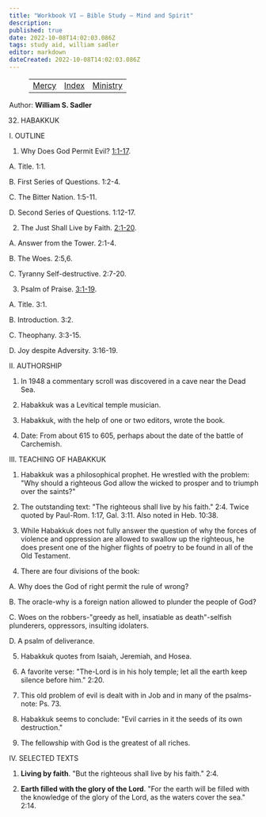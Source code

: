 ```yaml
---
title: "Workbook VI — Bible Study — Mind and Spirit"
description: 
published: true
date: 2022-10-08T14:02:03.086Z
tags: study aid, william sadler
editor: markdown
dateCreated: 2022-10-08T14:02:03.086Z
---
```


<figure class="table chapter-navigator">
	<table>
		<tbody>
		<tr>
			<td><a href="/en/William_S_Sadler/Workbook_6_Bible_Study/Mercy">Mercy</a></td>
			<td><a href="/en/William_S_Sadler/Workbook_6_Bible_Study/Index">Index</a></td>
			<td><a href="/en/William_S_Sadler/Workbook_6_Bible_Study/Ministry">Ministry</a></td>
		</tr>
		</tbody>
	</table>
</figure>

Author: **William S. Sadler**


32. HABAKKUK

I. OUTLINE

1. Why Does God Permit Evil? [1:1-17](/en/Bible/Habakkuk/1#v1).

A. Title. 1:1.

B. First Series of Questions. 1:2-4.

C. The Bitter Nation. 1:5-11.

D. Second Series of Questions. 1:12-17.

2. The Just Shall Live by Faith. [2:1-20](/en/Bible/Habakkuk/2#v1).

A. Answer from the Tower. 2:1-4.

B. The Woes. 2:5,6.

C. Tyranny Self-destructive. 2:7-20.

3. Psalm of Praise. [3:1-19](/en/Bible/Habakkuk/3#v1).

A. Title. 3:1.

B. Introduction. 3:2.

C. Theophany. 3:3-15.

D. Joy despite Adversity. 3:16-19.

II. AUTHORSHIP

1. In 1948 a commentary scroll was discovered in a cave near the Dead Sea.

2. Habakkuk was a Levitical temple musician.

3. Habakkuk, with the help of one or two editors, wrote the book.

4. Date: From about 615 to 605, perhaps about the date of the battle of Carchemish.

III. TEACHING OF HABAKKUK

1. Habakkuk was a philosophical prophet. He wrestled with the problem: "Why should a righteous God allow the wicked to prosper and to triumph over the saints?"

2. The outstanding text: "The righteous shall live by his faith." 2:4. Twice quoted by Paul-Rom. 1:17, Gal. 3:11. Also noted in Heb. 10:38.

3. While Habakkuk does not fully answer the question of why the forces of violence and oppression are allowed to swallow up the righteous, he does present one of the higher flights of poetry to be found in all of the Old Testament.

4. There are four divisions of the book:

A. Why does the God of right permit the rule of wrong?

B. The oracle-why is a foreign nation allowed to plunder the people of God?

C. Woes on the robbers-"greedy as hell, insatiable as death"-selfish plunderers, oppressors, insulting idolaters.

D. A psalm of deliverance.

5. Habakkuk quotes from Isaiah, Jeremiah, and Hosea.

6. A favorite verse: "The-Lord is in his holy temple; let all the earth keep silence before him." 2:20.

7. This old problem of evil is dealt with in Job and in many of the psalms- note: Ps. 73.

8. Habakkuk seems to conclude: "Evil carries in it the seeds of its own destruction."

9. The fellowship with God is the greatest of all riches.

IV. SELECTED TEXTS

1. **Living by faith**. "But the righteous shall live by his faith." 2:4.

2. **Earth filled with the glory of the Lord**. "For the earth will be filled with the knowledge of the glory of the Lord, as the waters cover the sea." 2:14.


<br>

